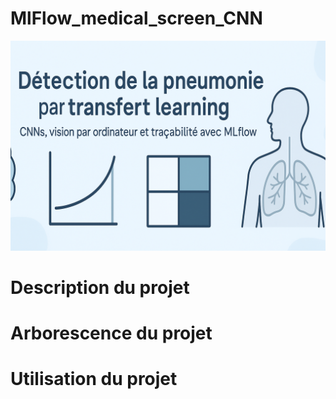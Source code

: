 # MlFlow_medical_screen_CNN
![banniere_one](img/banniere_readme.png)

# Description du projet

# Arborescence du projet 


# Utilisation du projet 